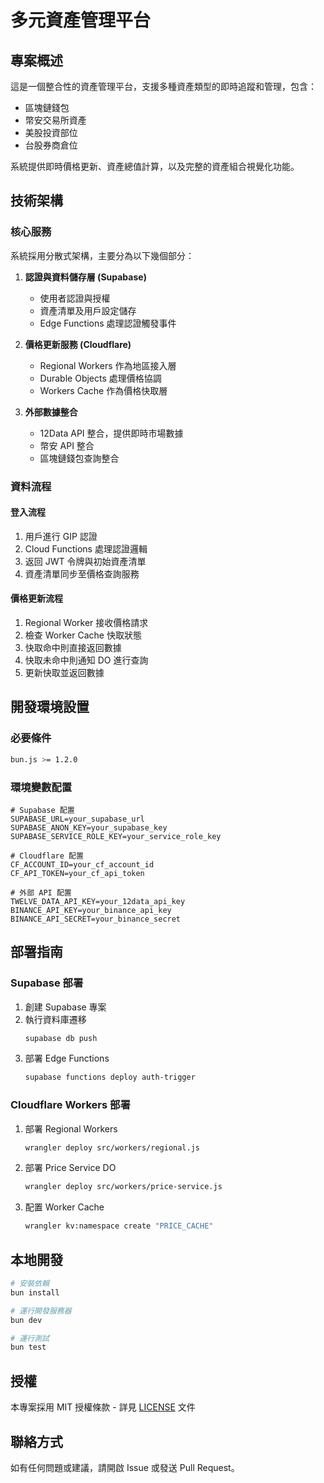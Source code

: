 # 多元資產管理平台

## 專案概述
這是一個整合性的資產管理平台，支援多種資產類型的即時追蹤和管理，包含：
- 區塊鏈錢包
- 幣安交易所資產
- 美股投資部位
- 台股券商倉位

系統提供即時價格更新、資產總值計算，以及完整的資產組合視覺化功能。

## 技術架構 

### 核心服務
系統採用分散式架構，主要分為以下幾個部分：

1. **認證與資料儲存層 (Supabase)**
   - 使用者認證與授權
   - 資產清單及用戶設定儲存
   - Edge Functions 處理認證觸發事件

2. **價格更新服務 (Cloudflare)**
   - Regional Workers 作為地區接入層
   - Durable Objects 處理價格協調
   - Workers Cache 作為價格快取層

3. **外部數據整合**
   - 12Data API 整合，提供即時市場數據
   - 幣安 API 整合
   - 區塊鏈錢包查詢整合

### 資料流程

#### 登入流程
1. 用戶進行 GIP 認證
2. Cloud Functions 處理認證邏輯
3. 返回 JWT 令牌與初始資產清單
4. 資產清單同步至價格查詢服務

#### 價格更新流程
1. Regional Worker 接收價格請求
2. 檢查 Worker Cache 快取狀態
3. 快取命中則直接返回數據
4. 快取未命中則通知 DO 進行查詢
5. 更新快取並返回數據

## 開發環境設置

### 必要條件
```bash
bun.js >= 1.2.0
```

### 環境變數配置
```env
# Supabase 配置
SUPABASE_URL=your_supabase_url
SUPABASE_ANON_KEY=your_supabase_key
SUPABASE_SERVICE_ROLE_KEY=your_service_role_key

# Cloudflare 配置
CF_ACCOUNT_ID=your_cf_account_id
CF_API_TOKEN=your_cf_api_token

# 外部 API 配置
TWELVE_DATA_API_KEY=your_12data_api_key
BINANCE_API_KEY=your_binance_api_key
BINANCE_API_SECRET=your_binance_secret
```

## 部署指南

### Supabase 部署
1. 創建 Supabase 專案
2. 執行資料庫遷移
   ```bash
   supabase db push
   ```
3. 部署 Edge Functions
   ```bash
   supabase functions deploy auth-trigger
   ```

### Cloudflare Workers 部署
1. 部署 Regional Workers
   ```bash
   wrangler deploy src/workers/regional.js
   ```
2. 部署 Price Service DO
   ```bash
   wrangler deploy src/workers/price-service.js
   ```
3. 配置 Worker Cache
   ```bash
   wrangler kv:namespace create "PRICE_CACHE"
   ```

## 本地開發
```bash
# 安裝依賴
bun install

# 運行開發服務器
bun dev

# 運行測試
bun test
```

## 授權
本專案採用 MIT 授權條款 - 詳見 [LICENSE](LICENSE) 文件

## 聯絡方式
如有任何問題或建議，請開啟 Issue 或發送 Pull Request。